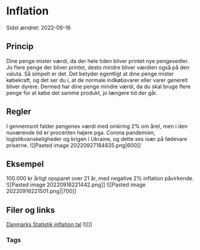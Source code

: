 # Inflation
Sidst ændret: 2022-09-16

## Princip
Dine penge mister værdi, da der hele tiden bliver printet nye pengesedler.
Jo flere penge der bliver printet, desto mindre bliver værdien også på den valuta. Så simpelt er det.
Det betyder egentligt at dine penge mister købekraft, og det ser du i, at de normale indkøbsvarer eller varer generelt bliver dyrere. Dermed har dine penge mindre værdi, da du skal bruge flere penge for at købe det samme produkt, jo længere tid der går.

## Regler
I gennemsnit falder pengenes værdi med omkring 2% om året, men i den nuværende tid er procenten højere pga. Corona pandemien, logistikvanskeligheder og krigen i Ukraine, og dette ses især på fødevare priserne.
![[Pasted image 20220927184835.png|600]]

## Eksempel
100.000 kr årligt opsparet over 21 år, med negative 2% inflation påvirkende.
![[Pasted image 20220916221442.png]]
![[Pasted image 20220916221501.png||700]]

## Filer og links
[Danmarks Statistik inflation tal](https://www.dst.dk/da/Statistik/nyheder-analyser-publ/nyt/NytHtml?cid=39932)
![[]]

### Tags

